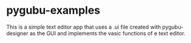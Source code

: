 # pygubu-examples

This is a simple text editor app that uses a .ui file created with pygubu-designer
as the GUI and implements the vasic functions of e text editor. 
